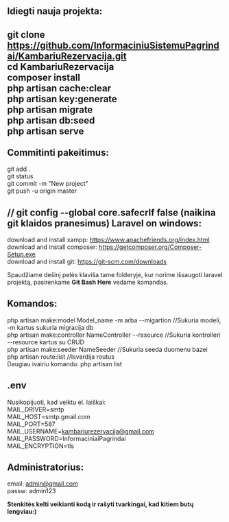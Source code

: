 Idiegti nauja projekta:<br>
-----------------------
git clone https://github.com/InformaciniuSistemuPagrindai/KambariuRezervacija.git<br>
cd KambariuRezervacija<br>
composer install<br>
php artisan cache:clear<br>
php artisan key:generate<br>
php artisan migrate<br>
php artisan db:seed<br>
php artisan serve<br>
<br>
Commitinti pakeitimus:<br>
----------------------
git add .<br>
git status<br>
git commit -m "New project"<br>
git push -u origin master

// git config --global core.safecrlf false (naikina git klaidos pranesimus)
Laravel on windows:<br>
----------------------
download and install xampp:    https://www.apachefriends.org/index.html<br>
download and install composer: https://getcomposer.org/Composer-Setup.exe<br>
download and install git: https://git-scm.com/downloads<br>

Spaudžiame dešinį pelės klaviša tame folderyje, kur norime išsaugoti laravel projektą, pasirenkame <b>Git Bash Here</b> vedame komandas.

Komandos:<br>
----------------------
php artisan make:model Model_name -m arba --migartion	//Sukuria modeli, -m kartus sukuria migracija db<br>
php artisan make:controller NameController --resource	//Sukuria kontrolleri --resource kartus su CRUD<br>
php artisan make:seeder NameSeeder						//Sukuria seeda duomenu bazei<br>
php artisan route:list									//Isvardija routus<br>
Daugiau ivairiu komandu: php artisan list<br>

.env<br>
----------------------
Nusikopijuoti, kad veiktu el. laiškai:<br>
MAIL_DRIVER=smtp<br>
MAIL_HOST=smtp.gmail.com<br>
MAIL_PORT=587<br>
MAIL_USERNAME=kambariurezervacija@gmail.com<br>
MAIL_PASSWORD=InformaciniaiPagrindai<br>
MAIL_ENCRYPTION=tls<br>

Administratorius:<br>
----------------------------
email: admin@gmail.com<br>
passw: admin123<br>
<strong><p>Stenkitės kelti veikianti kodą ir rašyti tvarkingai, kad kitiem butų lengviau:)</p></strong>
